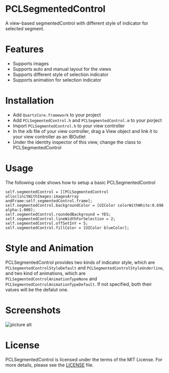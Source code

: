 # PCLSegmentedControl
A view-based segmentedControl with different style of indicator for selected segment.
# Features
* Supports images
* Supports auto and manual layout for the views
* Supports different style of selection indicator
* Supports animation for selection indicator

# Installation
* Add ```QuartzCore.framework``` to your project
* Add ```PCLSegmentedControl.h``` and ```PCLSegmentedControl.m``` to your porject
* Import ```PCLSegmentedControl.h``` to your view controller
* In the xib file of your view controller, drag a View object and link it to your view controller as an IBOutlet
* Under the identity inspector of this view, change the class to PCLSegmentedControl

# Usage
The following code shows how to setup a basic PCLSegmentedControl
```
self.segmentedControl = [[PCLSegmentedControl alloc]initWithImages:imagesArray andFrame:self.segmentedControl.frame];
self.segmentedControl.backgroundColor = [UIColor colorWithWhite:0.698 alpha:1.000];
self.segmentedControl.roundedBackground = YES;
self.segmentedControl.lineWidthForSelection = 2;
self.segmentedControl.offSetInY = 5;
self.segmentedControl.fillColor = [UIColor blueColor];
```

# Style and Animation
PCLSegmentedControl provides two kinds of indicator style, which are ```PCLSegmentedControlStyleDefault``` and ```PCLSegmentedControlStyleUnderline```, and two kind of animations, which are ```PCLSegmentedControlAnimationTypeNone``` and ```PCLSegmentedControlAnimationTypeDefault```. If not specified, both their values will be the defalut one.

# Screenshots
![picture alt](https://cloud.githubusercontent.com/assets/12094516/12435023/8a0e253c-bebf-11e5-9d60-d872062d05ea.png)


# License
PCLSegmentedControl is licensed under the terms of the MIT License. 
For more details, please see the [LICENSE](https://github.com/pinchih/PCLSegmentedControl/blob/master/LICENSE.md) file.


